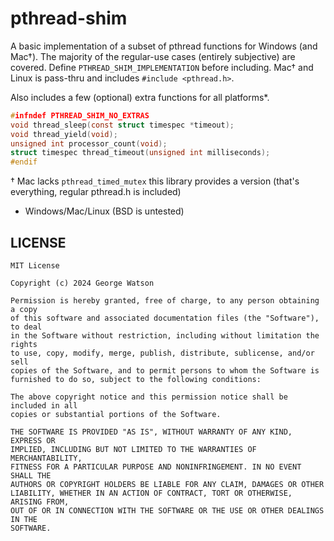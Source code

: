 # pthread-shim

A basic implementation of a subset of pthread functions for Windows (and Mac†). The majority of the regular-use cases (entirely subjective) are covered. Define `PTHREAD_SHIM_IMPLEMENTATION` before including. Mac† and Linux is pass-thru and includes `#include <pthread.h>`.

Also includes a few (optional) extra functions for all platforms*.

```c
#infndef PTHREAD_SHIM_NO_EXTRAS
void thread_sleep(const struct timespec *timeout);
void thread_yield(void);
unsigned int processor_count(void);
struct timespec thread_timeout(unsigned int milliseconds);
#endif
```

† Mac lacks `pthread_timed_mutex` this library provides a version (that's everything, regular pthread.h is included)
* Windows/Mac/Linux (BSD is untested)

## LICENSE
```
MIT License

Copyright (c) 2024 George Watson

Permission is hereby granted, free of charge, to any person obtaining a copy
of this software and associated documentation files (the "Software"), to deal
in the Software without restriction, including without limitation the rights
to use, copy, modify, merge, publish, distribute, sublicense, and/or sell
copies of the Software, and to permit persons to whom the Software is
furnished to do so, subject to the following conditions:

The above copyright notice and this permission notice shall be included in all
copies or substantial portions of the Software.

THE SOFTWARE IS PROVIDED "AS IS", WITHOUT WARRANTY OF ANY KIND, EXPRESS OR
IMPLIED, INCLUDING BUT NOT LIMITED TO THE WARRANTIES OF MERCHANTABILITY,
FITNESS FOR A PARTICULAR PURPOSE AND NONINFRINGEMENT. IN NO EVENT SHALL THE
AUTHORS OR COPYRIGHT HOLDERS BE LIABLE FOR ANY CLAIM, DAMAGES OR OTHER
LIABILITY, WHETHER IN AN ACTION OF CONTRACT, TORT OR OTHERWISE, ARISING FROM,
OUT OF OR IN CONNECTION WITH THE SOFTWARE OR THE USE OR OTHER DEALINGS IN THE
SOFTWARE.
```
